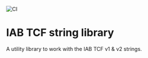 ![CI](https://github.com/advancedSTORE/iab_tcstring/workflows/CI/badge.svg)

# IAB TCF string library
A utility library to work with the IAB TCF v1 & v2 strings.
